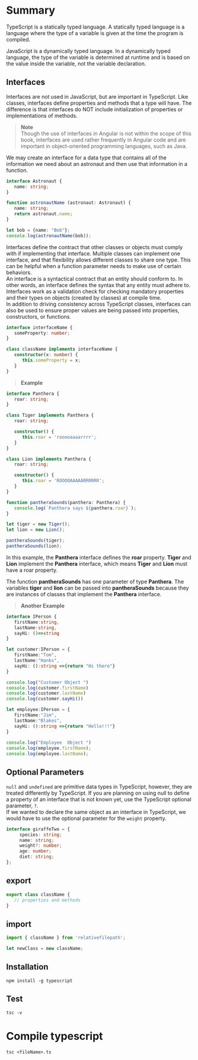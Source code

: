 # Summary
TypeScript is a statically typed language. A statically typed language is a language where the type of a variable is given at the time the program is compiled. 

JavaScript is a dynamically typed language. In a dynamically typed language, the type of the variable is determined at runtime and is based on the value inside the variable, not the variable declaration.

## Interfaces
Interfaces are not used in JavaScript, but are important in TypeScript. Like classes, interfaces define properties and methods that a type will have. The difference is that interfaces do NOT include initialization of properties or implementations of methods.

>**Note**  
Though the use of interfaces in Angular is not within the scope of this book, interfaces are used rather frequently in Angular code and are important in object-oriented programming languages, such as Java.

We may create an interface for a data type that contains all of the information we need about an astronaut and then use that information in a function.
```ts
interface Astronaut {
   name: string;
}

function astronautName (astronaut: Astronaut) {
   name: string;
   return astronaut.name;
}

let bob = {name: "Bob"};
console.log(astronautName(bob));
```

Interfaces define the contract that other classes or objects must comply with if implementing that interface. Multiple classes can implement one interface, and that flexibility allows different classes to share one type. This can be helpful when a function parameter needs to make use of certain behaviors.  
An interface is a syntactical contract that an entity should conform to. In other words, an interface defines the syntax that any entity must adhere to.  
Interfaces work as a validation check for checking mandatory properties and their types on objects (created by classes) at compile time.  
In addition to driving consistency across TypeScript classes, interfaces can also be used to ensure proper values are being passed into properties, constructors, or functions.
```ts
interface interfaceName {
   someProperty: number;
}

class className implements interfaceName {
   constructor(x: number) {
      this.someProperty = x;
   }
}
```

>**Example**  
```ts
interface Panthera {
   roar: string;
}

class Tiger implements Panthera {
   roar: string;

   constructor() {
      this.roar = 'rooooaaaarrrr';
   }
}

class Lion implements Panthera {
   roar: string;

   constructor() {
      this.roar = 'ROOOOAAAAARRRRRR';
   }
}

function pantheraSounds(panthera: Panthera) {
   console.log(`Panthera says ${panthera.roar}`);
}

let tiger = new Tiger();
let lion = new Lion();

pantheraSounds(tiger);
pantheraSounds(lion);
```
In this example, the **Panthera** interface defines the **roar** property. **Tiger** and **Lion** implement the **Panthera** interface, which means **Tiger** and **Lion** must have a roar property.

The function **pantheraSounds** has one parameter of type **Panthera**. The variables **tiger** and **lion** can be passed into **pantheraSounds** because they are instances of classes that implement the **Panthera** interface.

>**Another Example**  
```ts
interface IPerson { 
   firstName:string, 
   lastName:string, 
   sayHi: ()=>string 
} 

let customer:IPerson = { 
   firstName:"Tom",
   lastName:"Hanks", 
   sayHi: ():string =>{return "Hi there"} 
} 

console.log("Customer Object ") 
console.log(customer.firstName) 
console.log(customer.lastName) 
console.log(customer.sayHi())  

let employee:IPerson = { 
   firstName:"Jim",
   lastName:"Blakes", 
   sayHi: ():string =>{return "Hello!!!"} 
} 
  
console.log("Employee  Object ") 
console.log(employee.firstName);
console.log(employee.lastName);
```

## Optional Parameters
`null` and `undefined` are primitive data types in TypeScript, however, they are treated differently by TypeScript. If you are planning on using null to define a property of an interface that is not known yet, use the TypeScript optional parameter, `?`.  
If we wanted to declare the same object as an interface in TypeScript, we would have to use the optional parameter for the `weight` property.
```ts
interface giraffeTwo = {
     species: string;
     name: string;
     weight?: number;
     age: number;
     diet: string;
};
```

## export
```ts
export class className {
   // properties and methods
}
```

## import
```ts
import { className } from 'relativefilepath';

let newClass = new className;
```

## Installation
```shell
npm install -g typescript
```

## Test
```shell
tsc -v
```

# Compile typescript
`tsc <fileName>.ts`